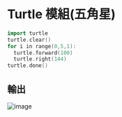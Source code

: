 # Turtle 模組(五角星)
```cpp
import turtle
turtle.clear()
for i in range(0,5,1):
  turtle.forward(100)
  turtle.right(144)
turtle.done()
```
## 輸出
![image](https://user-images.githubusercontent.com/65766065/169755977-add2f1dc-1197-46f3-98e7-7e1e8fc96d34.png)
